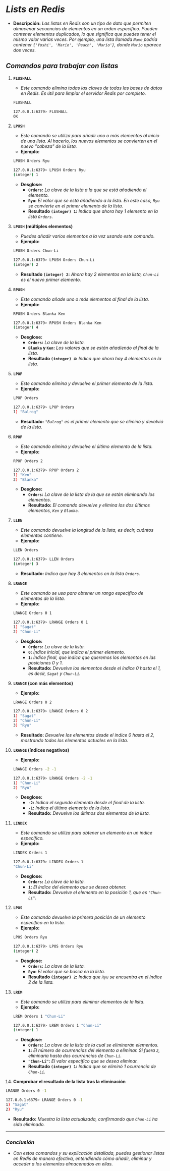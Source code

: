 <!-- Autor: Daniel Benjamin Perez Morales -->
<!-- GitHub: https://github.com/DanielPerezMoralesDev13 -->
<!-- Correo electrónico: danielperezdev@proton.me -->

# ***Lists en Redis***

- **Descripción:** *Las listas en Redis son un tipo de dato que permiten almacenar secuencias de elementos en un orden específico. Pueden contener elementos duplicados, lo que significa que puedes tener el mismo valor varias veces. Por ejemplo, una lista llamada `Name` podría contener `{'Yoshi', 'Mario', 'Peach', 'Mario'}`, donde `Mario` aparece dos veces.*

## ***Comandos para trabajar con listas***

1. **`FLUSHALL`**
   - *Este comando elimina todas las claves de todas las bases de datos en Redis. Es útil para limpiar el servidor Redis por completo.*

   ```bash
   FLUSHALL
   ```

   ```bash
   127.0.0.1:6379> FLUSHALL
   OK
   ```

2. **`LPUSH`**
   - *Este comando se utiliza para añadir uno o más elementos al inicio de una lista. Al hacerlo, los nuevos elementos se convierten en el nuevo "cabeza" de la lista.*
   - **Ejemplo:**

   ```bash
   LPUSH Orders Ryu
   ```

   ```bash
   127.0.0.1:6379> LPUSH Orders Ryu
   (integer) 1
   ```

   - **Desglose:**
     - **`Orders`:** *La clave de la lista a la que se está añadiendo el elemento.*
     - **`Ryu`:** *El valor que se está añadiendo a la lista. En este caso, `Ryu` se convierte en el primer elemento de la lista.*
     - **Resultado `(integer) 1`:** *Indica que ahora hay 1 elemento en la lista `Orders`.*

3. **`LPUSH` (múltiples elementos)**
   - *Puedes añadir varios elementos a la vez usando este comando.*
   - **Ejemplo:**

   ```bash
   LPUSH Orders Chun-Li
   ```

   ```bash
   127.0.0.1:6379> LPUSH Orders Chun-Li
   (integer) 2
   ```

   - **Resultado `(integer) 2`:** *Ahora hay 2 elementos en la lista, `Chun-Li` es el nuevo primer elemento.*

4. **`RPUSH`**
   - *Este comando añade uno o más elementos al final de la lista.*
   - **Ejemplo:**

   ```bash
   RPUSH Orders Blanka Ken
   ```

   ```bash
   127.0.0.1:6379> RPUSH Orders Blanka Ken
   (integer) 4
   ```

   - **Desglose:**
     - **`Orders`:** *La clave de la lista.*
     - **`Blanka` y `Ken`:** *Los valores que se están añadiendo al final de la lista.*
     - **Resultado `(integer) 4`:** *Indica que ahora hay 4 elementos en la lista.*

5. **`LPOP`**
   - *Este comando elimina y devuelve el primer elemento de la lista.*
   - **Ejemplo:**

   ```bash
   LPOP Orders
   ```

   ```bash
   127.0.0.1:6379> LPOP Orders
   1) "Balrog"
   ```

   - **Resultado:** *`"Balrog"` es el primer elemento que se eliminó y devolvió de la lista.*

6. **`RPOP`**
   - *Este comando elimina y devuelve el último elemento de la lista.*
   - **Ejemplo:**

   ```bash
   RPOP Orders 2
   ```

   ```bash
   127.0.0.1:6379> RPOP Orders 2
   1) "Ken"
   2) "Blanka"
   ```

   - **Desglose:**
     - **`Orders`:** *La clave de la lista de la que se están eliminando los elementos.*
     - **Resultado:** *El comando devuelve y elimina los dos últimos elementos, `Ken` y `Blanka`.*

7. **`LLEN`**
   - *Este comando devuelve la longitud de la lista, es decir, cuántos elementos contiene.*
   - **Ejemplo:**

   ```bash
   LLEN Orders
   ```

   ```bash
   127.0.0.1:6379> LLEN Orders
   (integer) 3
   ```

   - **Resultado:** *Indica que hay 3 elementos en la lista `Orders`.*

8. **`LRANGE`**
   - *Este comando se usa para obtener un rango específico de elementos de la lista.*
   - **Ejemplo:**

   ```bash
   LRANGE Orders 0 1
   ```

   ```bash
   127.0.0.1:6379> LRANGE Orders 0 1
   1) "Sagat"
   2) "Chun-Li"
   ```

   - **Desglose:**
     - **`Orders`:** *La clave de la lista.*
     - **`0`:** *Índice inicial, que indica el primer elemento.*
     - **`1`:** *Índice final, que indica que queremos los elementos en las posiciones 0 y 1.*
     - **Resultado:** *Devuelve los elementos desde el índice 0 hasta el 1, es decir, `Sagat` y `Chun-Li`.*

9. **`LRANGE` (con más elementos)**
   - **Ejemplo:**

   ```bash
   LRANGE Orders 0 2
   ```

   ```bash
   127.0.0.1:6379> LRANGE Orders 0 2
   1) "Sagat"
   2) "Chun-Li"
   3) "Ryu"
   ```

   - **Resultado:** *Devuelve los elementos desde el índice 0 hasta el 2, mostrando todos los elementos actuales en la lista.*

10. **`LRANGE` (índices negativos)**

    - **Ejemplo:**

    ```bash
    LRANGE Orders -2 -1
    ```

    ```bash
    127.0.0.1:6379> LRANGE Orders -2 -1
    1) "Chun-Li"
    2) "Ryu"
    ```

    - **Desglose:**
      - **`-2`:** *Indica el segundo elemento desde el final de la lista.*
      - **`-1`:** *Indica el último elemento de la lista.*
      - **Resultado:** *Devuelve los últimos dos elementos de la lista.*

11. **`LINDEX`**
    - *Este comando se utiliza para obtener un elemento en un índice específico.*
    - **Ejemplo:**

    ```bash
    LINDEX Orders 1
    ```

    ```bash
    127.0.0.1:6379> LINDEX Orders 1
    "Chun-Li"
    ```

    - **Desglose:**
      - **`Orders`:** *La clave de la lista.*
      - **`1`:** *El índice del elemento que se desea obtener.*
      - **Resultado:** *Devuelve el elemento en la posición 1, que es `"Chun-Li"`.*

12. **`LPOS`**
    - *Este comando devuelve la primera posición de un elemento específico en la lista.*
    - **Ejemplo:**

    ```bash
    LPOS Orders Ryu
    ```

    ```bash
    127.0.0.1:6379> LPOS Orders Ryu
    (integer) 2
    ```

    - **Desglose:**
      - **`Orders`:** *La clave de la lista.*
      - **`Ryu`:** *El valor que se busca en la lista.*
      - **Resultado `(integer) 2`:** *Indica que `Ryu` se encuentra en el índice 2 de la lista.*

13. **`LREM`**
    - *Este comando se utiliza para eliminar elementos de la lista.*
    - **Ejemplo:**

    ```bash
    LREM Orders 1 "Chun-Li"
    ```

    ```bash
    127.0.0.1:6379> LREM Orders 1 "Chun-Li"
    (integer) 1
    ```

    - **Desglose:**
      - **`Orders`:** *La clave de la lista de la cual se eliminarán elementos.*
      - **`1`:** *El número de ocurrencias del elemento a eliminar. Si fuera `2`, eliminaría hasta dos ocurrencias de `Chun-Li`.*
      - **`"Chun-Li"`:** *El valor específico que se desea eliminar.*
      - **Resultado `(integer) 1`:** *Indica que se eliminó 1 ocurrencia de `Chun-Li`.*

14. **Comprobar el resultado de la lista tras la eliminación**

   ```bash
   LRANGE Orders 0 -1
   ```

   ```bash
   127.0.0.1:6379> LRANGE Orders 0 -1
   1) "Sagat"
   2) "Ryu"
   ```

- **Resultado:** *Muestra la lista actualizada, confirmando que `Chun-Li` ha sido eliminado.*

---

### ***Conclusión***

- *Con estos comandos y su explicación detallada, puedes gestionar listas en Redis de manera efectiva, entendiendo cómo añadir, eliminar y acceder a los elementos almacenados en ellas.*
